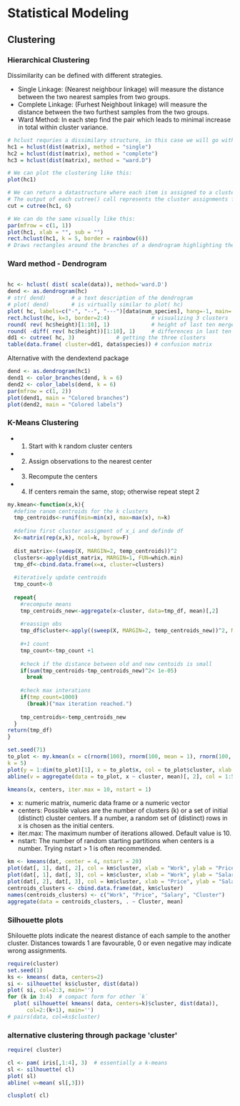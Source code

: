 # Statistical Modeling

## Clustering





### Hierarchical Clustering
Dissimilarity can be defined with different strategies.

- Single Linkage: (Nearest neighbour linkage) will measure the distance between the two nearest samples from two groups.
- Complete Linkage: (Furhest Neighbout linkage) will measure the distance between the two furthest samples from the two groups.
- Ward Method: In each step find the pair which leads to minimal increase in total within cluster variance.

```R
# hclust requries a dissimilary structure, in this case we will go with dist which computes the eulerian distance between all the rows of the input matrix
hc1 = hclust(dist(matrix), method = "single")
hc2 = hclust(dist(matrix), method = "complete")
hc3 = hclust(dist(matrix), method = "ward.D")

# We can plot the clustering like this:
plot(hc1)

# We can return a datastructure where each item is assigned to a cluster, provided number of clusters
# The output of each cutree() call represents the cluster assignments for each observation in the original dataset.
cut = cutree(hc1, 6)

# We can do the same visually like this:
par(mfrow = c(1, 1))
plot(hc1, xlab = "", sub = "")
rect.hclust(hc1, k = 5, border = rainbow(6))
# Draws rectangles around the branches of a dendrogram highlighting the corresponding clusters. First the dendrogram is cut at a certain level, then a rectangle is drawn around selected branches.
```

### Ward method - Dendrogram
```R

hc <- hclust( dist( scale(data)), method='ward.D')
dend <- as.dendrogram(hc)
# str( dend)        # a text description of the dendrogram
# plot( dend)       # is virtually similar to plot( hc)
plot( hc, labels=c("-", "--", "---")[data$num_species], hang=-1, main='')
rect.hclust(hc, k=3, border=2:4)             # visualizing 3 clusters
round( rev( hc$height)[1:10], 1)             # height of last ten merges
round( -diff( rev( hc$height))[1:10], 1)     # differences in last ten merges
dd1 <- cutree( hc, 3)             # getting the three clusters
table(data.frame( cluster=dd1, data$species)) # confusion matrix
```



Alternative with the dendextend package

```R
dend <- as.dendrogram(hc1)
dend1 <- color_branches(dend, k = 6)
dend2 <- color_labels(dend, k = 6)
par(mfrow = c(1, 2))
plot(dend1, main = "Colored branches")
plot(dend2, main = "Colored labels")
```


### K-Means Clustering

- 1) Start with k random cluster centers
- 2) Assign observations to the nearest center
- 3) Recompute the centers
- 4) If centers remain the same, stop; otherwise repeat stept 2


```R
my.kmean<-function(x,k){
  #define ranom centroids for the k clusters
  tmp_centroids<-runif(min=min(x), max=max(x), n=k)
  
  #define first cluster assigment of x_i and definde df
  X<-matrix(rep(x,k), ncol=k, byrow=F)
  
  dist_matrix<-(sweep(X, MARGIN=2, temp_centroids))^2
  clusters<-apply(dist_matrix, MARGIN=1, FUN=which.min)
  tmp_df<-cbind.data.frame(x=x, cluster=clusters)
  
  #iteratively update centroids
  tmp_count<-0
  
  repeat{
    #recompute means
    tmp_centroids_new<-aggregate(x~cluster, data=tmp_df, mean)[,2]
    
    #reassign obs
    tmp_df$cluster<-apply((sweep(X, MARGIN=2, temp_centroids_new))^2, MARGIN=1, FUN=which.min)
    
    #+1 count
    tmp_count<-tmp_count +1
    
    #check if the distance between old and new centoids is small
    if(sum(tmp_centroids-tmp_centroids_new)^2< 1e-05)
      break
      
    #check max interations
    if(tmp_count=1000)
      (break)("max iteration reached.")
      
    tmp_centroids<-temp_centroids_new
  }
return(tmp_df)
}


```


```R
set.seed(71)
to_plot <- my.kmean(x = c(rnorm(100), rnorm(100, mean = 1), rnorm(100, mean = 2)),
k = 5)
plot(y = 1:dim(to_plot)[1], x = to_plot$x, col = to_plot$cluster, xlab = "x", ylab = " ")
abline(v = aggregate(data = to_plot, x ~ cluster, mean)[, 2], col = 1:5, lty = 2)
```


```R
kmeans(x, centers, iter.max = 10, nstart = 1)

```

- x: numeric matrix, numeric data frame or a numeric vector
- centers: Possible values are the number of clusters (k) or a set of initial (distinct) cluster centers. If a number, a random set of (distinct) rows     in   x is chosen as the initial centers.
- iter.max: The maximum number of iterations allowed. Default value is 10.
- nstart: The number of random starting partitions when centers is a number. Trying nstart > 1 is often recommended.







```R
km <- kmeans(dat, center = 4, nstart = 20)
plot(dat[, 1], dat[, 2], col = km$cluster, xlab = "Work", ylab = "Price")
plot(dat[, 1], dat[, 3], col = km$cluster, xlab = "Work", ylab = "Salary")
plot(dat[, 2], dat[, 3], col = km$cluster, xlab = "Price", ylab = "Salary")
centroids_clusters <- cbind.data.frame(dat, km$cluster)
names(centroids_clusters) <- c("Work", "Price", "Salary", "Cluster")
aggregate(data = centroids_clusters, . ~ Cluster, mean)
````




### Silhouette plots

Shilouette plots indicate the nearest distance of each sample to the another cluster. Distances towards 1 are favourable, 0 or even negative may indicate wrong assignments.


```R
require(cluster)
set.seed(1)
ks <- kmeans( data, centers=2)
si <- silhouette( ks$cluster, dist(data))
plot( si, col=2:3, main='')
for (k in 3:4)  # compact form for other `k`
  plot( silhouette( kmeans( data, centers=k)$cluster, dist(data)), 
      col=2:(k+1), main='')
# pairs(data, col=ks$cluster)
```

### alternative clustering through package 'cluster'
```R
require( cluster)

cl <- pam( iris[,1:4], 3)  # essentially a k-means
sl <- silhouette( cl)
plot( sl)  
abline( v=mean( sl[,3]))

clusplot( cl)
```


